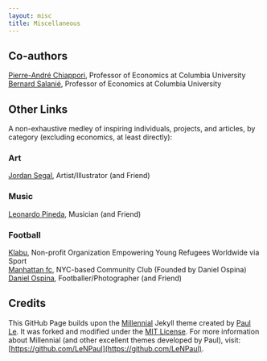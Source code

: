 ```yaml
---
layout: misc
title: Miscellaneous
---
```



## Co-authors
<a href="http://www.columbia.edu/~pc2167/" target="_blank" rel="noopener noreferrer">Pierre-André Chiappori</a>, Professor of Economics at Columbia University  
<a href="http://bsalanie.com/" target="_blank" rel="noopener noreferrer">Bernard Salanié</a>, Professor of Economics at Columbia University


## Other Links  
A non-exhaustive medley of inspiring individuals, projects, and articles, by category (excluding economics, at least directly):

### Art  
<a href="https://www.jmsegal.com/" target="_blank" rel="noopener noreferrer">Jordan Segal</a>, Artist/Illustrator (and Friend)

### Music  
<a href="http://leonardopinedag.com/index.php" target="_blank" rel="noopener noreferrer">Leonardo Pineda</a>, Musician (and Friend)

### Football  
<a href="https://klabu.org/" target="_blank" rel="noopener noreferrer">Klabu</a>, Non-profit Organization Empowering Young Refugees Worldwide via Sport  
<a href="http://mnhttnfc.com/" target="_blank" rel="noopener noreferrer">Manhattan fc</a>, NYC-based Community Club (Founded by Daniel Ospina)  
<a href="https://www.dannyospina.com/" target="_blank" rel="noopener noreferrer">Daniel Ospina</a>, Footballer/Photographer (and Friend)  

## Credits  
This GitHub Page builds upon the [Millennial](https://lenpaul.github.io/Millennial/) Jekyll theme created by [Paul Le](https://www.lenpaul.com/). It was forked and modified under the [MIT License](http://choosealicense.com/licenses/mit/). For more information about Millennial (and other excellent themes developed by Paul), visit: [https://github.com/LeNPaul](https://github.com/LeNPaul).

